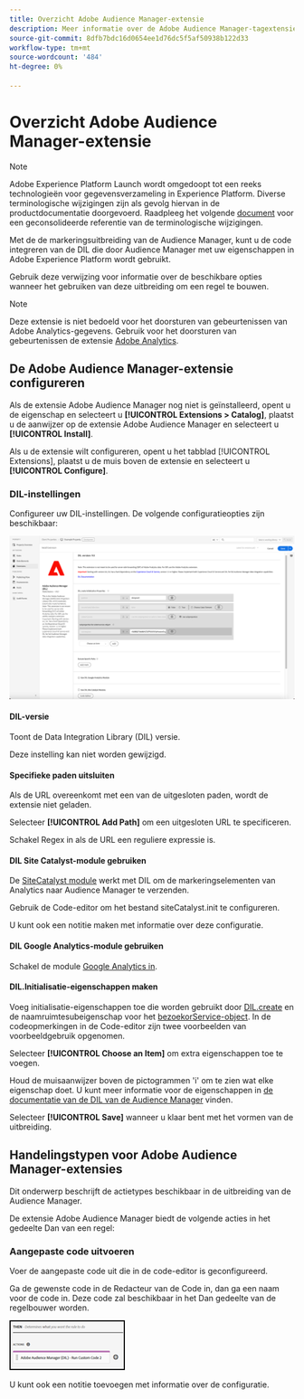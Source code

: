 ```yaml
---
title: Overzicht Adobe Audience Manager-extensie
description: Meer informatie over de Adobe Audience Manager-tagextensie in Adobe Experience Platform.
source-git-commit: 8dfb7bdc16d0654ee1d76dc5f5af50938b122d33
workflow-type: tm+mt
source-wordcount: '484'
ht-degree: 0%

---
```


# Overzicht Adobe Audience Manager-extensie

>[!NOTE]
>
>Adobe Experience Platform Launch wordt omgedoopt tot een reeks technologieën voor gegevensverzameling in Experience Platform. Diverse terminologische wijzigingen zijn als gevolg hiervan in de productdocumentatie doorgevoerd. Raadpleeg het volgende [document](../../../term-updates.md) voor een geconsolideerde referentie van de terminologische wijzigingen.

Met de de markeringsuitbreiding van de Audience Manager, kunt u de code integreren van de DIL die door Audience Manager met uw eigenschappen in Adobe Experience Platform wordt gebruikt.

Gebruik deze verwijzing voor informatie over de beschikbare opties wanneer het gebruiken van deze uitbreiding om een regel te bouwen.

>[!NOTE]
>
>Deze extensie is niet bedoeld voor het doorsturen van gebeurtenissen van Adobe Analytics-gegevens. Gebruik voor het doorsturen van gebeurtenissen de extensie [Adobe Analytics](../analytics/overview.md).

## De Adobe Audience Manager-extensie configureren

Als de extensie Adobe Audience Manager nog niet is geïnstalleerd, opent u de eigenschap en selecteert u **[!UICONTROL Extensions > Catalog]**, plaatst u de aanwijzer op de extensie Adobe Audience Manager en selecteert u **[!UICONTROL Install]**.

Als u de extensie wilt configureren, opent u het tabblad [!UICONTROL Extensions], plaatst u de muis boven de extensie en selecteert u **[!UICONTROL Configure]**.

### DIL-instellingen

Configureer uw DIL-instellingen. De volgende configuratieopties zijn beschikbaar:

![](../../../images/ext-aam-config.png)

#### DIL-versie

Toont de Data Integration Library (DIL) versie.

Deze instelling kan niet worden gewijzigd.

#### Specifieke paden uitsluiten

Als de URL overeenkomt met een van de uitgesloten paden, wordt de extensie niet geladen.

Selecteer **[!UICONTROL Add Path]** om een uitgesloten URL te specificeren.

Schakel Regex in als de URL een reguliere expressie is.

#### DIL Site Catalyst-module gebruiken

De [SiteCatalyst module](https://experiencecloud.adobe.com/resources/help/en_US/aam/r_dil_sc_init.html) werkt met DIL om de markeringselementen van Analytics naar Audience Manager te verzenden.

Gebruik de Code-editor om het bestand siteCatalyst.init te configureren.

U kunt ook een notitie maken met informatie over deze configuratie.

#### DIL Google Analytics-module gebruiken

Schakel de module [Google Analytics in](https://experiencecloud.adobe.com/resources/help/en_US/aam/dil-google-universal-analytics.html).

#### DIL.Initialisatie-eigenschappen maken

Voeg initialisatie-eigenschappen toe die worden gebruikt door [DIL.create](https://experiencecloud.adobe.com/resources/help/en_US/aam/r_dil_create.html) en de naamruimtesubeigenschap voor het [bezoekorService-object](https://experiencecloud.adobe.com/resources/help/en_US/aam/r_dil_visitor_service.html). In de codeopmerkingen in de Code-editor zijn twee voorbeelden van voorbeeldgebruik opgenomen.

Selecteer **[!UICONTROL Choose an Item]** om extra eigenschappen toe te voegen.

Houd de muisaanwijzer boven de pictogrammen &#39;i&#39; om te zien wat elke eigenschap doet. U kunt meer informatie voor de eigenschappen in [de documentatie van de DIL van de Audience Manager](https://experiencecloud.adobe.com/resources/help/en_US/aam/r_dil_create.html) vinden.

Selecteer **[!UICONTROL Save]** wanneer u klaar bent met het vormen van de uitbreiding.

## Handelingstypen voor Adobe Audience Manager-extensies

Dit onderwerp beschrijft de actietypes beschikbaar in de uitbreiding van de Audience Manager.

De extensie Adobe Audience Manager biedt de volgende acties in het gedeelte Dan van een regel:

### Aangepaste code uitvoeren

Voer de aangepaste code uit die in de code-editor is geconfigureerd.

Ga de gewenste code in de Redacteur van de Code in, dan ga een naam voor de code in. Deze code zal beschikbaar in het Dan gedeelte van de regelbouwer worden.

![](../../../images/ext-aam-then.png)

U kunt ook een notitie toevoegen met informatie over de configuratie.
